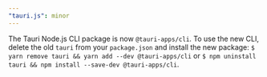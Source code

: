 ```yaml
---
"tauri.js": minor
---
```


The Tauri Node.js CLI package is now `@tauri-apps/cli`.
To use the new CLI, delete the old `tauri` from your `package.json` and install the new package:
`$ yarn remove tauri && yarn add --dev @tauri-apps/cli` or `$ npm uninstall tauri && npm install --save-dev @tauri-apps/cli`.
